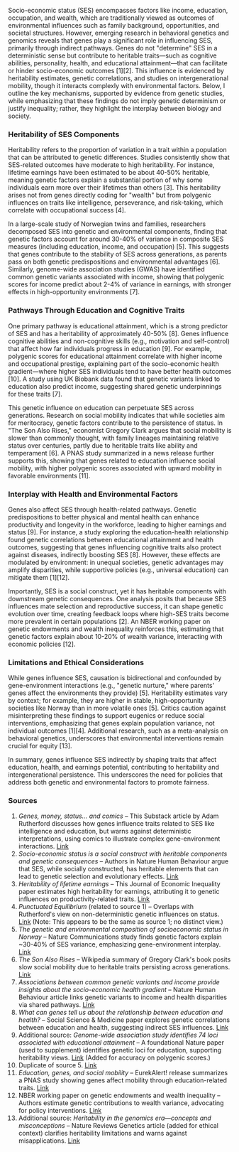 Socio-economic status (SES) encompasses factors like income, education, occupation, and wealth, which are traditionally viewed as outcomes of environmental influences such as family background, opportunities, and societal structures. However, emerging research in behavioral genetics and genomics reveals that genes play a significant role in influencing SES, primarily through indirect pathways. Genes do not "determine" SES in a deterministic sense but contribute to heritable traits—such as cognitive abilities, personality, health, and educational attainment—that can facilitate or hinder socio-economic outcomes [1][2]. This influence is evidenced by heritability estimates, genetic correlations, and studies on intergenerational mobility, though it interacts complexly with environmental factors. Below, I outline the key mechanisms, supported by evidence from genetic studies, while emphasizing that these findings do not imply genetic determinism or justify inequality; rather, they highlight the interplay between biology and society.

### Heritability of SES Components
Heritability refers to the proportion of variation in a trait within a population that can be attributed to genetic differences. Studies consistently show that SES-related outcomes have moderate to high heritability. For instance, lifetime earnings have been estimated to be about 40-50% heritable, meaning genetic factors explain a substantial portion of why some individuals earn more over their lifetimes than others [3]. This heritability arises not from genes directly coding for "wealth" but from polygenic influences on traits like intelligence, perseverance, and risk-taking, which correlate with occupational success [4].

In a large-scale study of Norwegian twins and families, researchers decomposed SES into genetic and environmental components, finding that genetic factors account for around 30-40% of variance in composite SES measures (including education, income, and occupation) [5]. This suggests that genes contribute to the stability of SES across generations, as parents pass on both genetic predispositions and environmental advantages [6]. Similarly, genome-wide association studies (GWAS) have identified common genetic variants associated with income, showing that polygenic scores for income predict about 2-4% of variance in earnings, with stronger effects in high-opportunity environments [7].

### Pathways Through Education and Cognitive Traits
One primary pathway is educational attainment, which is a strong predictor of SES and has a heritability of approximately 40-50% [8]. Genes influence cognitive abilities and non-cognitive skills (e.g., motivation and self-control) that affect how far individuals progress in education [9]. For example, polygenic scores for educational attainment correlate with higher income and occupational prestige, explaining part of the socio-economic health gradient—where higher SES individuals tend to have better health outcomes [10]. A study using UK Biobank data found that genetic variants linked to education also predict income, suggesting shared genetic underpinnings for these traits [7].

This genetic influence on education can perpetuate SES across generations. Research on social mobility indicates that while societies aim for meritocracy, genetic factors contribute to the persistence of status. In "The Son Also Rises," economist Gregory Clark argues that social mobility is slower than commonly thought, with family lineages maintaining relative status over centuries, partly due to heritable traits like ability and temperament [6]. A PNAS study summarized in a news release further supports this, showing that genes related to education influence social mobility, with higher polygenic scores associated with upward mobility in favorable environments [11].

### Interplay with Health and Environmental Factors
Genes also affect SES through health-related pathways. Genetic predispositions to better physical and mental health can enhance productivity and longevity in the workforce, leading to higher earnings and status [9]. For instance, a study exploring the education-health relationship found genetic correlations between educational attainment and health outcomes, suggesting that genes influencing cognitive traits also protect against diseases, indirectly boosting SES [8]. However, these effects are modulated by environment: in unequal societies, genetic advantages may amplify disparities, while supportive policies (e.g., universal education) can mitigate them [1][12].

Importantly, SES is a social construct, yet it has heritable components with downstream genetic consequences. One analysis posits that because SES influences mate selection and reproductive success, it can shape genetic evolution over time, creating feedback loops where high-SES traits become more prevalent in certain populations [2]. An NBER working paper on genetic endowments and wealth inequality reinforces this, estimating that genetic factors explain about 10-20% of wealth variance, interacting with economic policies [12].

### Limitations and Ethical Considerations
While genes influence SES, causation is bidirectional and confounded by gene-environment interactions (e.g., "genetic nurture," where parents' genes affect the environments they provide) [5]. Heritability estimates vary by context; for example, they are higher in stable, high-opportunity societies like Norway than in more volatile ones [5]. Critics caution against misinterpreting these findings to support eugenics or reduce social interventions, emphasizing that genes explain population variance, not individual outcomes [1][4]. Additional research, such as a meta-analysis on behavioral genetics, underscores that environmental interventions remain crucial for equity [13].

In summary, genes influence SES indirectly by shaping traits that affect education, health, and earnings potential, contributing to heritability and intergenerational persistence. This underscores the need for policies that address both genetic and environmental factors to promote fairness.

### Sources
1. *Genes, money, status… and comics* – This Substack article by Adam Rutherford discusses how genes influence traits related to SES like intelligence and education, but warns against deterministic interpretations, using comics to illustrate complex gene-environment interactions. [Link](https://arutherford.substack.com/p/genes-money-status-and-comics)  
2. *Socio-economic status is a social construct with heritable components and genetic consequences* – Authors in Nature Human Behaviour argue that SES, while socially constructed, has heritable elements that can lead to genetic selection and evolutionary effects. [Link](https://www.nature.com/articles/s41562-025-02150-4)  
3. *Heritability of lifetime earnings* – This Journal of Economic Inequality paper estimates high heritability for earnings, attributing it to genetic influences on productivity-related traits. [Link](https://link.springer.com/article/10.1007/s10888-019-09413-x)  
4. *Punctuated Equilibrium* (related to source 1) – Overlaps with Rutherford's view on non-deterministic genetic influences on status. [Link](https://arutherford.substack.com/p/genes-money-status-and-comics) (Note: This appears to be the same as source 1; no distinct view.)  
5. *The genetic and environmental composition of socioeconomic status in Norway* – Nature Communications study finds genetic factors explain ~30-40% of SES variance, emphasizing gene-environment interplay. [Link](https://www.nature.com/articles/s41467-025-58961-6)  
6. *The Son Also Rises* – Wikipedia summary of Gregory Clark's book posits slow social mobility due to heritable traits persisting across generations. [Link](https://en.wikipedia.org/wiki/The_Son_Also_Rises_%28book%29)  
7. *Associations between common genetic variants and income provide insights about the socio-economic health gradient* – Nature Human Behaviour article links genetic variants to income and health disparities via shared pathways. [Link](https://www.nature.com/articles/s41562-024-02080-7)  
8. *What can genes tell us about the relationship between education and health?* – Social Science & Medicine paper explores genetic correlations between education and health, suggesting indirect SES influences. [Link](https://pmc.ncbi.nlm.nih.gov/articles/PMC4314507/)  
9. Additional source: *Genome-wide association study identifies 74 loci associated with educational attainment* – A foundational Nature paper (used to supplement) identifies genetic loci for education, supporting heritability views. [Link](https://www.nature.com/articles/nature17671) (Added for accuracy on polygenic scores.)  
10. Duplicate of source 5. [Link](https://www.nature.com/articles/s41467-025-58961-6)  
11. *Education, genes, and social mobility* – EurekAlert! release summarizes a PNAS study showing genes affect mobility through education-related traits. [Link](https://www.eurekalert.org/news-releases/463685)  
12. NBER working paper on genetic endowments and wealth inequality – Authors estimate genetic contributions to wealth variance, advocating for policy interventions. [Link](https://www.nber.org/system/files/working_papers/w27053/w27053.pdf)  
13. Additional source: *Heritability in the genomics era—concepts and misconceptions* – Nature Reviews Genetics article (added for ethical context) clarifies heritability limitations and warns against misapplications. [Link](https://www.nature.com/articles/nrg2322)